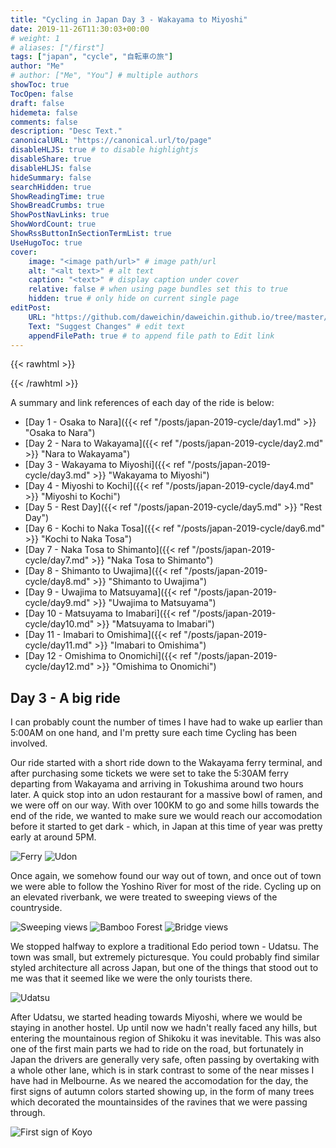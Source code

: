 ```yaml
---
title: "Cycling in Japan Day 3 - Wakayama to Miyoshi"
date: 2019-11-26T11:30:03+00:00
# weight: 1
# aliases: ["/first"]
tags: ["japan", "cycle", "自転車の旅"]
author: "Me"
# author: ["Me", "You"] # multiple authors
showToc: true
TocOpen: false
draft: false
hidemeta: false
comments: false
description: "Desc Text."
canonicalURL: "https://canonical.url/to/page"
disableHLJS: true # to disable highlightjs
disableShare: true
disableHLJS: false
hideSummary: false
searchHidden: true
ShowReadingTime: true
ShowBreadCrumbs: true
ShowPostNavLinks: true
ShowWordCount: true
ShowRssButtonInSectionTermList: true
UseHugoToc: true
cover:
    image: "<image path/url>" # image path/url
    alt: "<alt text>" # alt text
    caption: "<text>" # display caption under cover
    relative: false # when using page bundles set this to true
    hidden: true # only hide on current single page
editPost:
    URL: "https://github.com/daweichin/daweichin.github.io/tree/master/content"
    Text: "Suggest Changes" # edit text
    appendFilePath: true # to append file path to Edit link
---
```


{{< rawhtml >}}
<div class='strava-embed-placeholder' data-embed-type='activity' data-embed-id='2892108294'></div><script src='https://strava-embeds.com/embed.js'></script>
{{< /rawhtml >}}

A summary and link references of each day of the ride is below:

* [Day 1 - Osaka to Nara]({{< ref "/posts/japan-2019-cycle/day1.md" >}} "Osaka to Nara") 
* [Day 2 - Nara to Wakayama]({{< ref "/posts/japan-2019-cycle/day2.md" >}} "Nara to Wakayama")
* [Day 3 - Wakayama to Miyoshi]({{< ref "/posts/japan-2019-cycle/day3.md" >}} "Wakayama to Miyoshi")
* [Day 4 - Miyoshi to Kochi]({{< ref "/posts/japan-2019-cycle/day4.md" >}} "Miyoshi to Kochi")
* [Day 5 - Rest Day]({{< ref "/posts/japan-2019-cycle/day5.md" >}} "Rest Day")
* [Day 6 - Kochi to Naka Tosa]({{< ref "/posts/japan-2019-cycle/day6.md" >}} "Kochi to Naka Tosa")
* [Day 7 - Naka Tosa to Shimanto]({{< ref "/posts/japan-2019-cycle/day7.md" >}} "Naka Tosa to Shimanto")
* [Day 8 - Shimanto to Uwajima]({{< ref "/posts/japan-2019-cycle/day8.md" >}} "Shimanto to Uwajima")
* [Day 9 - Uwajima to Matsuyama]({{< ref "/posts/japan-2019-cycle/day9.md" >}} "Uwajima to Matsuyama")
* [Day 10 - Matsuyama to Imabari]({{< ref "/posts/japan-2019-cycle/day10.md" >}} "Matsuyama to Imabari")
* [Day 11 - Imabari to Omishima]({{< ref "/posts/japan-2019-cycle/day11.md" >}} "Imabari to Omishima")
* [Day 12 - Omishima to Onomichi]({{< ref "/posts/japan-2019-cycle/day12.md" >}} "Omishima to Onomichi")

## Day 3 - A big ride

I can probably count the number of times I have had to wake up earlier than 5:00AM on one hand, and I'm pretty sure each time Cycling has been involved.

Our ride started with a short ride down to the Wakayama ferry terminal, and after purchasing some tickets we were set to take the 5:30AM ferry departing from Wakayama and arriving in Tokushima around two hours later. A quick stop into an udon restaurant for a massive bowl of ramen, and we were off on our way. With over 100KM to go and some hills towards the end of the ride, we wanted to make sure we would reach our accomodation before it started to get dark - which, in Japan at this time of year was pretty early at around 5PM.

![Ferry](/japan-2019-img/day3/1.jpg)
![Udon](/japan-2019-img/day3/1-1.jpg)

Once again, we somehow found our way out of town, and once out of town we were able to follow the Yoshino River for most of the ride. Cycling up on an elevated riverbank, we were treated to sweeping views of the countryside.

![Sweeping views](/japan-2019-img/day3/2.jpg)
![Bamboo Forest](/japan-2019-img/day3/3.jpg)
![Bridge views](/japan-2019-img/day3/4.jpg)

We stopped halfway to explore a traditional Edo period town - Udatsu. The town was small, but extremely picturesque. You could probably find similar styled architecture all across Japan, but one of the things that stood out to me was that it seemed like we were the only tourists there.

![Udatsu](/japan-2019-img/day3/5.jpg)

After Udatsu, we started heading towards Miyoshi, where we would be staying in another hostel. Up until now we hadn't really faced any hills, but entering the mountainous region of Shikoku it was inevitable. This was also one of the first main parts we had to ride on the road, but fortunately in Japan the drivers are generally very safe, often passing by overtaking with a whole other lane, which is in stark contrast to some of the near misses I have had in Melbourne. As we neared the accomodation for the day, the first signs of autumn colors started showing up, in the form of many trees which decorated the mountainsides of the ravines that we were passing through.

![First sign of Koyo](/japan-2019-img/day3/6.jpg)